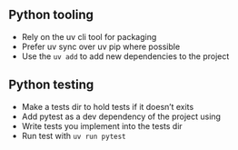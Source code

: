 ## Python tooling

- Rely on the uv cli tool for packaging
- Prefer uv sync over uv pip where possible
- Use the `uv add` to add new dependencies to the project

## Python testing

- Make a tests dir to hold tests if it doesn’t exits
- Add pytest as a dev dependency of the project using
- Write tests you implement into the tests dir
- Run test with `uv run pytest`



